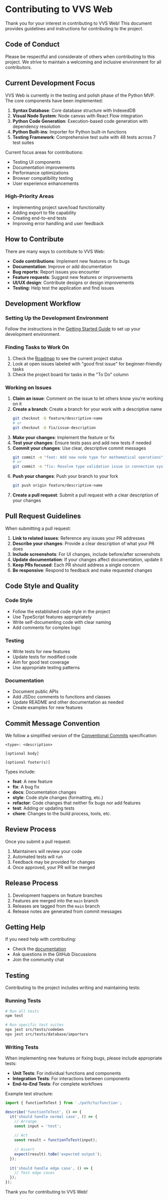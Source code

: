 # Contributing to VVS Web

Thank you for your interest in contributing to VVS Web! This document provides guidelines and instructions for contributing to the project.

## Code of Conduct

Please be respectful and considerate of others when contributing to this project. We strive to maintain a welcoming and inclusive environment for all contributors.

## Current Development Focus

VVS Web is currently in the testing and polish phase of the Python MVP. The core components have been implemented:

1. **Syntax Database**: Core database structure with IndexedDB
2. **Visual Node System**: Node canvas with React Flow integration
3. **Python Code Generation**: Execution-based code generation with dependency resolution
4. **Python Built-ins**: Importer for Python built-in functions
5. **Testing Framework**: Comprehensive test suite with 48 tests across 7 test suites

Current focus areas for contributions:
- Testing UI components
- Documentation improvements
- Performance optimizations
- Browser compatibility testing
- User experience enhancements

### High-Priority Areas

- Implementing project save/load functionality
- Adding export to file capability
- Creating end-to-end tests
- Improving error handling and user feedback

## How to Contribute

There are many ways to contribute to VVS Web:

- **Code contributions**: Implement new features or fix bugs
- **Documentation**: Improve or add documentation
- **Bug reports**: Report issues you encounter
- **Feature requests**: Suggest new features or improvements
- **UI/UX design**: Contribute designs or design improvements
- **Testing**: Help test the application and find issues

## Development Workflow

### Setting Up the Development Environment

Follow the instructions in the [Getting Started Guide](./GETTING_STARTED.md) to set up your development environment.

### Finding Tasks to Work On

1. Check the [Roadmap](../../ROADMAP.md) to see the current project status
2. Look at open issues labeled with "good first issue" for beginner-friendly tasks
3. Check the project board for tasks in the "To Do" column

### Working on Issues

1. **Claim an issue**: Comment on the issue to let others know you're working on it
2. **Create a branch**: Create a branch for your work with a descriptive name
   ```bash
   git checkout -b feature/descriptive-name
   # or
   git checkout -b fix/issue-description
   ```
3. **Make your changes**: Implement the feature or fix
4. **Test your changes**: Ensure tests pass and add new tests if needed
5. **Commit your changes**: Use clear, descriptive commit messages
   ```bash
   git commit -m "feat: Add new node type for mathematical operations"
   # or
   git commit -m "fix: Resolve type validation issue in connection system"
   ```
6. **Push your changes**: Push your branch to your fork
   ```bash
   git push origin feature/descriptive-name
   ```
7. **Create a pull request**: Submit a pull request with a clear description of your changes

## Pull Request Guidelines

When submitting a pull request:

1. **Link to related issues**: Reference any issues your PR addresses
2. **Describe your changes**: Provide a clear description of what your PR does
3. **Include screenshots**: For UI changes, include before/after screenshots
4. **Update documentation**: If your changes affect documentation, update it
5. **Keep PRs focused**: Each PR should address a single concern
6. **Be responsive**: Respond to feedback and make requested changes

## Code Style and Quality

### Code Style

- Follow the established code style in the project
- Use TypeScript features appropriately
- Write self-documenting code with clear naming
- Add comments for complex logic

### Testing

- Write tests for new features
- Update tests for modified code
- Aim for good test coverage
- Use appropriate testing patterns

### Documentation

- Document public APIs
- Add JSDoc comments to functions and classes
- Update README and other documentation as needed
- Create examples for new features

## Commit Message Convention

We follow a simplified version of the [Conventional Commits](https://www.conventionalcommits.org/) specification:

```
<type>: <description>

[optional body]

[optional footer(s)]
```

Types include:
- **feat**: A new feature
- **fix**: A bug fix
- **docs**: Documentation changes
- **style**: Code style changes (formatting, etc.)
- **refactor**: Code changes that neither fix bugs nor add features
- **test**: Adding or updating tests
- **chore**: Changes to the build process, tools, etc.

## Review Process

Once you submit a pull request:

1. Maintainers will review your code
2. Automated tests will run
3. Feedback may be provided for changes
4. Once approved, your PR will be merged

## Release Process

1. Development happens on feature branches
2. Features are merged into the `main` branch
3. Releases are tagged from the `main` branch
4. Release notes are generated from commit messages

## Getting Help

If you need help with contributing:

- Check the [documentation](../../README.md)
- Ask questions in the GitHub Discussions
- Join the community chat

## Testing

Contributing to the project includes writing and maintaining tests:

### Running Tests
```bash
# Run all tests
npm test

# Run specific test suites
npx jest src/tests/codeGen
npx jest src/tests/database/importers
```

### Writing Tests

When implementing new features or fixing bugs, please include appropriate tests:

- **Unit Tests**: For individual functions and components
- **Integration Tests**: For interactions between components
- **End-to-End Tests**: For complete workflows

Example test structure:
```typescript
import { functionToTest } from './path/to/function';

describe('functionToTest', () => {
  it('should handle normal case', () => {
    // Arrange
    const input = 'test';
    
    // Act
    const result = functionToTest(input);
    
    // Assert
    expect(result).toBe('expected output');
  });
  
  it('should handle edge case', () => {
    // Test edge cases
  });
});
```

Thank you for contributing to VVS Web! 